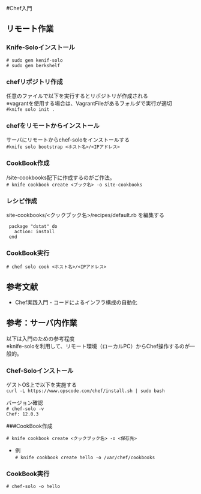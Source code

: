 #Chef入門

## リモート作業

### Knife-Soloインストール
`# sudo gem kenif-solo`  
`# sudo gem berkshelf`

### chefリポジトリ作成
任意のファイルで以下を実行するとリポジトリが作成される  
※vagrantを使用する場合は、VagrantFileがあるフォルダで実行が適切  
`#knife solo init .`

### chefをリモートからインストール
サーバにリモートからchef-soloをインストールする  
`#knife solo bootstrap <ホスト名>/<IPアドレス>`

### CookBook作成
/site-cookbooks配下に作成するのがご作法。  
`# knife cookbook create <ブック名> -o site-cookbooks`

### レシピ作成

site-cookbooks/<クックブック名>/recipes/default.rb
を編集する

     package "dstat" do
       action: install
     end

### CookBook実行

`# chef solo cook <ホスト名>/<IPアドレス>`

## 参考文献

- Chef実践入門 - コードによるインフラ構成の自動化


## 参考：サーバ内作業
以下は入門のための参考程度  
※knife-soloを利用して、リモート環境（ローカルPC）からChef操作するのが一般的。

### Chef-Soloインストール

ゲストOS上で以下を実施する  
`curl -L https://www.opscode.com/chef/install.sh | sudo bash`

バージョン確認  
`# chef-solo -v`  
`Chef: 12.0.3`

###CookBook作成

`# knife cookbook create <クックブック名> -o <保存先>`  

- 例  
`# knife cookbook create hello -o /var/chef/cookbooks`

### CookBook実行

`# chef-solo -o hello`
